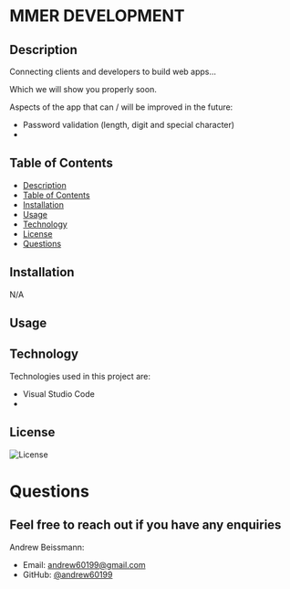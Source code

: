 # MMER DEVELOPMENT

## Description

Connecting clients and developers to build web apps...

Which we will show you properly soon.

Aspects of the app that can / will be improved in the future: 
- Password validation (length, digit and special character)
- 

## Table of Contents
  - [Description](#description)
  - [Table of Contents](#table-of-contents)
  - [Installation](#installation)
  - [Usage](#usage)
  - [Technology](#technology)
  - [License](#license)
  - [Questions](#questions)

## Installation 

N/A

## Usage



## Technology
Technologies used in this project are:
* Visual Studio Code
* 

## License 
![License](https://img.shields.io/github/license/andrew60199/MMER-DEVELOPMENT-01)

# Questions

## Feel free to reach out if you have any enquiries

Andrew Beissmann:
* Email: andrew60199@gmail.com
* GitHub: [@andrew60199](https://github.com/andrew60199)
